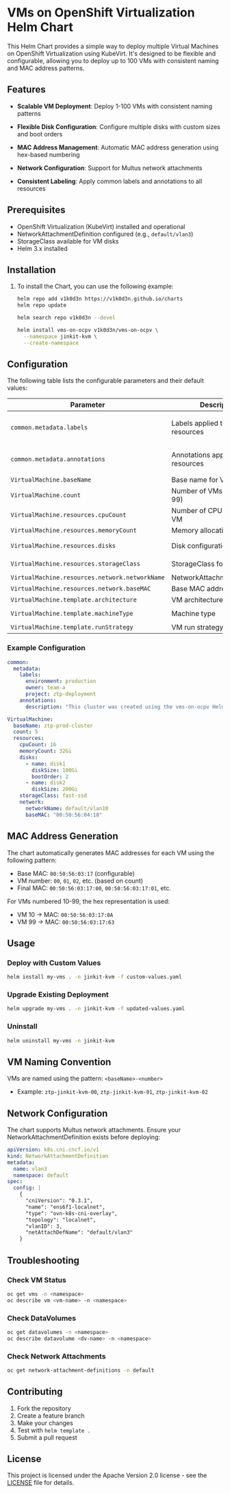 # VMs on OpenShift Virtualization Helm Chart

This Helm Chart provides a simple way to deploy multiple Virtual Machines on OpenShift Virtualization using KubeVirt. It's designed to be flexible and configurable, allowing you to deploy up to 100 VMs with consistent naming and MAC address patterns.

## Features

- **Scalable VM Deployment**: Deploy 1-100 VMs with consistent naming patterns
- **Flexible Disk Configuration**: Configure multiple disks with custom sizes and boot orders
- **MAC Address Management**: Automatic MAC address generation using hex-based numbering
- **Network Configuration**: Support for Multus network attachments

- **Consistent Labeling**: Apply common labels and annotations to all resources

## Prerequisites

- OpenShift Virtualization (KubeVirt) installed and operational
- NetworkAttachmentDefinition configured (e.g., `default/vlan3`)
- StorageClass available for VM disks
- Helm 3.x installed

## Installation

1. To install the Chart, you can use the following example:

   ```bash
   helm repo add v1k0d3n https://v1k0d3n.github.io/charts
   helm repo update

   helm search repo v1k0d3n --devel

   helm install vms-on-ocpv v1k0d3n/vms-on-ocpv \
     --namespace jinkit-kvm \
     --create-namespace
   ```

## Configuration

The following table lists the configurable parameters and their default values:

| Parameter | Description | Default |
|-----------|-------------|---------|
| `common.metadata.labels` | Labels applied to all resources | `environment: development`, `owner: v1k0d3n`, etc. |
| `common.metadata.annotations` | Annotations applied to all resources | `description: "This cluster was created using..."` |
| `VirtualMachine.baseName` | Base name for VM naming | `ztp-jinkit-kvm` |
| `VirtualMachine.count` | Number of VMs to create (0-99) | `3` |
| `VirtualMachine.resources.cpuCount` | Number of CPU cores per VM | `20` |
| `VirtualMachine.resources.memoryCount` | Memory allocation per VM | `48Gi` |
| `VirtualMachine.resources.disks` | Disk configuration list | See values.yaml |
| `VirtualMachine.resources.storageClass` | StorageClass for VM disks | `lvms-vg1-immediate` |
| `VirtualMachine.resources.network.networkName` | NetworkAttachmentDefinition | `default/vlan3` |
| `VirtualMachine.resources.network.baseMAC` | Base MAC address prefix | `00:50:56:03:17` |
| `VirtualMachine.template.architecture` | VM architecture | `amd64` |
| `VirtualMachine.template.machineType` | Machine type | `pc-q35-rhel9.6.0` |
| `VirtualMachine.template.runStrategy` | VM run strategy | `Always` |

### Example Configuration

```yaml
common:
  metadata:
    labels:
      environment: production
      owner: team-a
      project: ztp-deployment
    annotations:
      description: "This cluster was created using the vms-on-ocpv Helm chart"

VirtualMachine:
  baseName: ztp-prod-cluster
  count: 5
  resources:
    cpuCount: 16
    memoryCount: 32Gi
    disks:
      - name: disk1
        diskSize: 100Gi
        bootOrder: 2
      - name: disk2
        diskSize: 200Gi
    storageClass: fast-ssd
    network:
      networkName: default/vlan10
      baseMAC: "00:50:56:04:18"
```

## MAC Address Generation

The chart automatically generates MAC addresses for each VM using the following pattern:
- Base MAC: `00:50:56:03:17` (configurable)
- VM number: `00`, `01`, `02`, etc. (based on count)
- Final MAC: `00:50:56:03:17:00`, `00:50:56:03:17:01`, etc.

For VMs numbered 10-99, the hex representation is used:
- VM 10 → MAC: `00:50:56:03:17:0A`
- VM 99 → MAC: `00:50:56:03:17:63`

## Usage

### Deploy with Custom Values

```bash
helm install my-vms . -n jinkit-kvm -f custom-values.yaml
```

### Upgrade Existing Deployment

```bash
helm upgrade my-vms . -n jinkit-kvm -f updated-values.yaml
```

### Uninstall

```bash
helm uninstall my-vms -n jinkit-kvm
```

## VM Naming Convention

VMs are named using the pattern: `<baseName>-<number>`
- Example: `ztp-jinkit-kvm-00`, `ztp-jinkit-kvm-01`, `ztp-jinkit-kvm-02`

## Network Configuration

The chart supports Multus network attachments. Ensure your NetworkAttachmentDefinition exists before deploying:

```yaml
apiVersion: k8s.cni.cncf.io/v1
kind: NetworkAttachmentDefinition
metadata:
  name: vlan3
  namespace: default
spec:
  config: |
    {
      "cniVersion": "0.3.1",
      "name": "ens6f1-localnet",
      "type": "ovn-k8s-cni-overlay",
      "topology": "localnet",
      "vlanID": 3,
      "netAttachDefName": "default/vlan3"
    }
```

## Troubleshooting

### Check VM Status

```bash
oc get vms -n <namespace>
oc describe vm <vm-name> -n <namespace>
```

### Check DataVolumes

```bash
oc get datavolumes -n <namespace>
oc describe datavolume <dv-name> -n <namespace>
```

### Check Network Attachments

```bash
oc get network-attachment-definitions -n default
```

## Contributing

1. Fork the repository
2. Create a feature branch
3. Make your changes
4. Test with `helm template .`
5. Submit a pull request

## License

This project is licensed under the Apache Version 2.0 license - see the [LICENSE](../LICENSE) file for details.
